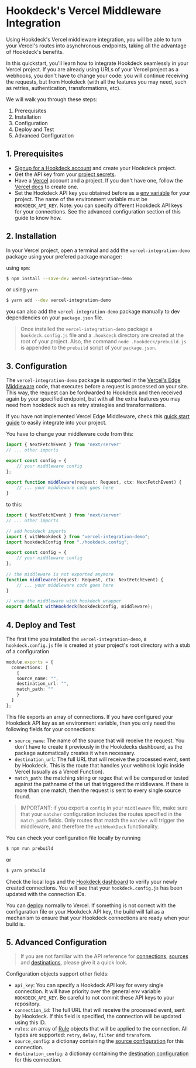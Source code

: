 # Hookdeck's Vercel Middleware Integration

Using Hookdeck's Vercel middleware integration, you will be able to turn your Vercel's routes into asynchronous endpoints, taking all the advantage of Hookdeck's benefits.

In this quickstart, you'll learn how to integrate Hookdeck seamlessly in your Vercel project. If you are already using URLs of your Vercel project as a webhooks, you don't have to change your code: you will continue receiving the requests, but from Hookdeck (with all the features you may need, such as retries, authentication, transformations, etc).

We will walk you through these steps:

1. Prerequisites
2. Installation
3. Configuration
4. Deploy and Test
5. Advanced Configuration

## 1. Prerequisites

  - [Signup for a Hookdeck account](https://dashboard.hookdeck.com/signup) and create your Hookdeck project.
  - Get the API key from your [project secrets](https://dashboard.hookdeck.com/settings/project/secrets).
  - Have a [Vercel](https://vercel.com/) account and a project. If you don't have one, follow the [Vercel docs](https://vercel.com/docs) to create one.
  - Set the Hookdeck API key you obtained before as a [env variable](https://vercel.com/docs/projects/environment-variables)
for your project. The name of the environment variable must be `HOOKDECK_API_KEY`. Note: you can specify different Hookdeck API keys for your connections. See the advanced configuration section of this guide to know how.


## 2. Installation

In your Vercel project, open a terminal and add the `vercel-integration-demo` package using your prefered package manager:

using `npm`:

```bash
$ npm install --save-dev vercel-integration-demo
```
or using `yarn`

```bash
$ yarn add --dev vercel-integration-demo
```

you can also add the `vercel-integration-demo` package manually to dev dependencies on your `package.json` file.

> Once installed the `vercel-integration-demo` package a `hookdeck.config.js` file and a `.hookdeck` directory are created at the root of your project. Also, the command `node .hookdeck/prebuild.js` is appended to the `prebuild` script of your `package.json`.


## 3. Configuration

The `vercel-integration-demo` package is supported in the [Vercel's Edge
Middleware](https://vercel.com/docs/functions/edge-middleware) code, that executes before a request is processed on your site. This way, the request can be fordwarded to Hookdeck and then received again by your specified endpoint, but with all the extra features you may need from hookdeck such as retry strategies and transformations.

If you have not implemented Vercel Edge Middleware, check this [quick start
guide](https://vercel.com/docs/functions/edge-middleware) to easily integrate into your project.


You have to change your middleware code from this:

```typescript
import { NextFetchEvent } from 'next/server'
// ... other imports

export const config = {
    // your middleware config
};
 
export function middleware(request: Request, ctx: NextFetchEvent) {
    // ... your middleware code goes here
}
```

to this:

```typescript
import { NextFetchEvent } from 'next/server'
// ... other imports

// add hookdeck imports
import { withHookdeck } from "vercel-integration-demo";
import hookdeckConfig from "./hookdeck.config";

export const config = {
    // your middleware config
};
 
// the middleware is not exported anymore
function middleware(request: Request, ctx: NextFetchEvent) {
    // ... your middleware code goes here
}

// wrap the middleware with hookdeck wrapper
export default withHookdeck(hookdeckConfig, middleware);
```


## 4. Deploy and Test

The first time you installed the `vercel-integration-demo`, a `hookdeck.config.js` file is created at your project's root directory with a stub of a configuration

```typescript
module.exports = {
  connections: [
    {
    source_name: "",
    destination_url: "",
    match_path: ""
    }
  ]
};
```

This file exports an array of connections. If you have configured your Hookdeck API key as an environment variable, then you only need the following fields for your connections:

- `source_name`: The name of the source that will receive the request. You don't
have to create it previously in the Hookdecks dashboard, as the package automatically creates it when necessary.
- `destination_url`: The full URL that will receive the processed event, sent by Hookdeck. This is the route that handles your webhook logic inside Vercel (usually as a Vercel Function).
- `match_path`: the matching string or regex that will be compared or tested against the pathname of the url that triggered the middleware. If there is more than one match, then the request is sent to every single source found.
> IMPORTANT: if you export a `config` in your `middleware` file, make sure that your `matcher` configuration includes the routes specified in the `match_path` fields. Only routes that match the `matcher` will trigger the middleware, and therefore the `withHookDeck` functionality.

You can check your configuration file locally by running

```bash
$ npm run prebuild
```
or

```bash
$ yarn prebuild
```

Check the local logs and the [Hookdeck dashboard](https://dashboard.hookdeck.com/connections) to verify your newly created connections. You will see that your `hookdeck.config.js` has been updated with the connection IDs.

You can [deploy](https://vercel.com/docs/deployments/overview) normally to Vercel. If something is not correct with the configuration file or your Hookdeck API key, the build will fail as a mechanism to ensure that your Hookdeck connections are ready when your build is.


## 5. Advanced Configuration

> If you are not familiar with the API reference for [connections](https://hookdeck.com/docs/api#connections), [sources](https://hookdeck.com/docs/api#sources) and [destinations](https://hookdeck.com/docs/api#sources), please give it a quick look.

Configuration objects support other fields:

- `api_key`: You can specify a Hookdeck API key for every single connection. It will have priority over the general env variable `HOOKDECK_API_KEY`. Be careful to not commit these API keys to your repository.
- `connection_id`: The full URL that will receive the processed event, sent by Hookdeck. If this field is specified, the connection will be updated using this ID.
- `rules`: an array of [Rule](https://hookdeck.com/docs/api#rule) objects that will be applied to the connection. All types are supported: `retry`, `delay`, `filter` and `transform`.
- `source_config`: a dictionay containing the [source configuration](https://hookdeck.com/docs/api#createupdate-a-source) for this connection. 
- `destination_config`: a dictionay containing the [destination configuration](https://hookdeck.com/docs/api#createupdate-a-destination) for this connection.

